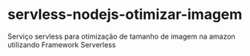 # servless-nodejs-otimizar-imagem
Serviço servless para otimização de tamanho de imagem na amazon utilizando Framework Serverless
